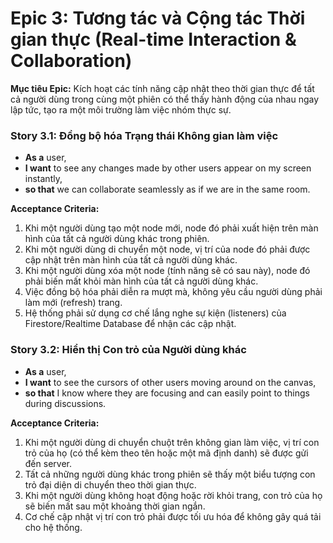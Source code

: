 # Epic 3: Tương tác và Cộng tác Thời gian thực (Real-time Interaction & Collaboration)

**Mục tiêu Epic:** Kích hoạt các tính năng cập nhật theo thời gian thực để tất cả người dùng trong cùng một phiên có thể thấy hành động của nhau ngay lập tức, tạo ra một môi trường làm việc nhóm thực sự.

### Story 3.1: Đồng bộ hóa Trạng thái Không gian làm việc

- **As a** user,
- **I want** to see any changes made by other users appear on my screen instantly,
- **so that** we can collaborate seamlessly as if we are in the same room.

**Acceptance Criteria:**

1.  Khi một người dùng tạo một node mới, node đó phải xuất hiện trên màn hình của tất cả người dùng khác trong phiên.
2.  Khi một người dùng di chuyển một node, vị trí của node đó phải được cập nhật trên màn hình của tất cả người dùng khác.
3.  Khi một người dùng xóa một node (tính năng sẽ có sau này), node đó phải biến mất khỏi màn hình của tất cả người dùng khác.
4.  Việc đồng bộ hóa phải diễn ra mượt mà, không yêu cầu người dùng phải làm mới (refresh) trang.
5.  Hệ thống phải sử dụng cơ chế lắng nghe sự kiện (listeners) của Firestore/Realtime Database để nhận các cập nhật.

### Story 3.2: Hiển thị Con trỏ của Người dùng khác

- **As a** user,
- **I want** to see the cursors of other users moving around on the canvas,
- **so that** I know where they are focusing and can easily point to things during discussions.

**Acceptance Criteria:**

1.  Khi một người dùng di chuyển chuột trên không gian làm việc, vị trí con trỏ của họ (có thể kèm theo tên hoặc một mã định danh) sẽ được gửi đến server.
2.  Tất cả những người dùng khác trong phiên sẽ thấy một biểu tượng con trỏ đại diện di chuyển theo thời gian thực.
3.  Khi một người dùng không hoạt động hoặc rời khỏi trang, con trỏ của họ sẽ biến mất sau một khoảng thời gian ngắn.
4.  Cơ chế cập nhật vị trí con trỏ phải được tối ưu hóa để không gây quá tải cho hệ thống.
